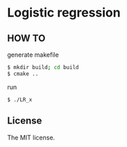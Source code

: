 # Logistic regression

## HOW TO

generate makefile

```bash
$ mkdir build; cd build
$ cmake ..
```

run

```
$ ./LR_x
```

## License

The MIT license.